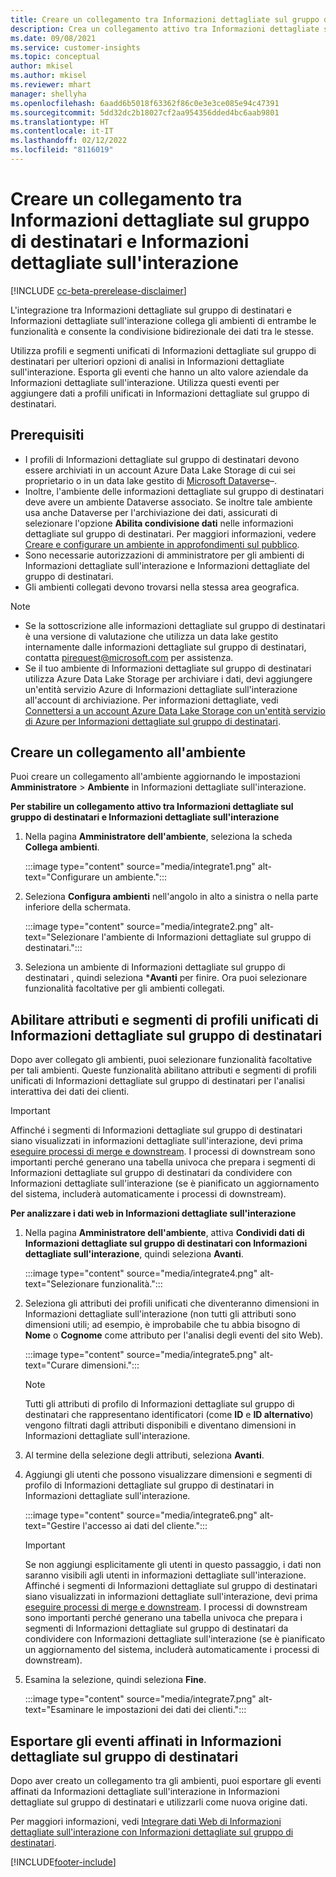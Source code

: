 ```yaml
---
title: Creare un collegamento tra Informazioni dettagliate sul gruppo di destinatari e Informazioni dettagliate sull'interazione
description: Crea un collegamento attivo tra Informazioni dettagliate sul gruppo di destinatari e Informazioni dettagliate sull'interazione per consentire la condivisione bidirezionale dei dati.
ms.date: 09/08/2021
ms.service: customer-insights
ms.topic: conceptual
author: mkisel
ms.author: mkisel
ms.reviewer: mhart
manager: shellyha
ms.openlocfilehash: 6aadd6b5018f63362f86c0e3e3ce085e94c47391
ms.sourcegitcommit: 5dd32dc2b18027cf2aa954356dded4bc6aab9801
ms.translationtype: HT
ms.contentlocale: it-IT
ms.lasthandoff: 02/12/2022
ms.locfileid: "8116019"
---
```

# <a name="create-a-link-between-audience-insights-and-engagement-insights"></a>Creare un collegamento tra Informazioni dettagliate sul gruppo di destinatari e Informazioni dettagliate sull'interazione

[!INCLUDE [cc-beta-prerelease-disclaimer](includes/cc-beta-prerelease-disclaimer.md)]

L'integrazione tra Informazioni dettagliate sul gruppo di destinatari e Informazioni dettagliate sull'interazione collega gli ambienti di entrambe le funzionalità e consente la condivisione bidirezionale dei dati tra le stesse.

Utilizza profili e segmenti unificati di Informazioni dettagliate sul gruppo di destinatari per ulteriori opzioni di analisi in Informazioni dettagliate sull'interazione. Esporta gli eventi che hanno un alto valore aziendale da Informazioni dettagliate sull'interazione. Utilizza questi eventi per aggiungere dati a profili unificati in Informazioni dettagliate sul gruppo di destinatari.

## <a name="prerequisites"></a>Prerequisiti

- I profili di Informazioni dettagliate sul gruppo di destinatari devono essere archiviati in un account Azure Data Lake Storage di cui sei proprietario o in un data lake gestito di [Microsoft Dataverse](/powerapps/maker/data-platform/data-platform-intro)&ndash;. 
- Inoltre, l'ambiente delle informazioni dettagliate sul gruppo di destinatari deve avere un ambiente Dataverse associato. Se inoltre tale ambiente usa anche Dataverse per l'archiviazione dei dati, assicurati di selezionare l'opzione **Abilita condivisione dati** nelle informazioni dettagliate sul gruppo di destinatari. Per maggiori informazioni, vedere [Creare e configurare un ambiente in approfondimenti sul pubblico](../audience-insights/create-environment.md).
- Sono necessarie autorizzazioni di amministratore per gli ambienti di Informazioni dettagliate sull'interazione e Informazioni dettagliate del gruppo di destinatari.
- Gli ambienti collegati devono trovarsi nella stessa area geografica.

> [!NOTE]
> - Se la sottoscrizione alle informazioni dettagliate sul gruppo di destinatari è una versione di valutazione che utilizza un data lake gestito internamente dalle informazioni dettagliate sul gruppo di destinatari, contatta [pirequest@microsoft.com](mailto:pirequest@microsoft.com) per assistenza. 
> - Se il tuo ambiente di Informazioni dettagliate sul gruppo di destinatari utilizza Azure Data Lake Storage per archiviare i dati, devi aggiungere un'entità servizio Azure di Informazioni dettagliate sull'interazione all'account di archiviazione. Per informazioni dettagliate, vedi [Connettersi a un account Azure Data Lake Storage con un'entità servizio di Azure per Informazioni dettagliate sul gruppo di destinatari](../audience-insights/connect-service-principal.md). 


## <a name="create-an-environment-link"></a>Creare un collegamento all'ambiente

Puoi creare un collegamento all'ambiente aggiornando le impostazioni **Amministratore** > **Ambiente** in Informazioni dettagliate sull'interazione.

**Per stabilire un collegamento attivo tra Informazioni dettagliate sul gruppo di destinatari e Informazioni dettagliate sull'interazione**

1. Nella pagina **Amministratore dell'ambiente**, seleziona la scheda **Collega ambienti**.

    :::image type="content" source="media/integrate1.png" alt-text="Configurare un ambiente.":::

1. Seleziona **Configura ambienti** nell'angolo in alto a sinistra o nella parte inferiore della schermata.

     :::image type="content" source="media/integrate2.png" alt-text="Selezionare l'ambiente di Informazioni dettagliate sul gruppo di destinatari.":::

1. Seleziona un ambiente di Informazioni dettagliate sul gruppo di destinatari , quindi seleziona ***Avanti** per finire. Ora puoi selezionare funzionalità facoltative per gli ambienti collegati.
 
## <a name="enable-audience-insights-unified-profiles-attributes-and-segments"></a>Abilitare attributi e segmenti di profili unificati di Informazioni dettagliate sul gruppo di destinatari

Dopo aver collegato gli ambienti, puoi selezionare funzionalità facoltative per tali ambienti. Queste funzionalità abilitano attributi e segmenti di profili unificati di Informazioni dettagliate sul gruppo di destinatari per l'analisi interattiva dei dati dei clienti.

> [!IMPORTANT]
> Affinché i segmenti di Informazioni dettagliate sul gruppo di destinatari siano visualizzati in informazioni dettagliate sull'interazione, devi prima [eseguire processi di merge e downstream](../audience-insights/merge-entities.md). I processi di downstream sono importanti perché generano una tabella univoca che prepara i segmenti di Informazioni dettagliate sul gruppo di destinatari da condividere con Informazioni dettagliate sull'interazione (se è pianificato un aggiornamento del sistema, includerà automaticamente i processi di downstream).

**Per analizzare i dati web in Informazioni dettagliate sull'interazione**

1. Nella pagina **Amministratore dell'ambiente**, attiva **Condividi dati di Informazioni dettagliate sul gruppo di destinatari con Informazioni dettagliate sull'interazione**, quindi seleziona **Avanti**.

    :::image type="content" source="media/integrate4.png" alt-text="Selezionare funzionalità.":::

1. Seleziona gli attributi dei profili unificati che diventeranno dimensioni in Informazioni dettagliate sull'interazione (non tutti gli attributi sono dimensioni utili; ad esempio, è improbabile che tu abbia bisogno di **Nome** o **Cognome** come attributo per l'analisi degli eventi del sito Web).

    :::image type="content" source="media/integrate5.png" alt-text="Curare dimensioni.":::

   >[!NOTE]
   > Tutti gli attributi di profilo di Informazioni dettagliate sul gruppo di destinatari che rappresentano identificatori (come **ID** e **ID alternativo**) vengono filtrati dagli attributi disponibili e diventano dimensioni in Informazioni dettagliate sull'interazione.

1. Al termine della selezione degli attributi, seleziona **Avanti**.
1. Aggiungi gli utenti che possono visualizzare dimensioni e segmenti di profilo di Informazioni dettagliate sul gruppo di destinatari in Informazioni dettagliate sull'interazione.

    :::image type="content" source="media/integrate6.png" alt-text="Gestire l'accesso ai dati del cliente.":::

   > [!IMPORTANT]
   > Se non aggiungi esplicitamente gli utenti in questo passaggio, i dati non saranno visibili agli utenti in informazioni dettagliate sull'interazione.
   > Affinché i segmenti di Informazioni dettagliate sul gruppo di destinatari siano visualizzati in informazioni dettagliate sull'interazione, devi prima [eseguire processi di merge e downstream](../audience-insights/merge-entities.md). I processi di downstream sono importanti perché generano una tabella univoca che prepara i segmenti di Informazioni dettagliate sul gruppo di destinatari da condividere con Informazioni dettagliate sull'interazione (se è pianificato un aggiornamento del sistema, includerà automaticamente i processi di downstream).

1. Esamina la selezione, quindi seleziona **Fine**.

    :::image type="content" source="media/integrate7.png" alt-text="Esaminare le impostazioni dei dati dei clienti.":::

## <a name="export-refined-events-to-audience-insights"></a>Esportare gli eventi affinati in Informazioni dettagliate sul gruppo di destinatari

Dopo aver creato un collegamento tra gli ambienti, puoi esportare gli eventi affinati da Informazioni dettagliate sull'interazione in Informazioni dettagliate sul gruppo di destinatari e utilizzarli come nuova origine dati. 

Per maggiori informazioni, vedi [Integrare dati Web di Informazioni dettagliate sull'interazione con Informazioni dettagliate sul gruppo di destinatari](../audience-insights/integrate-engagement-insights.md).

<!--
## Share engagement insights refined events with audience insights

After you create a link between environments, a new option becomes available for you to share [refined events](refined-events.md) with audience insights.

Consider the following when creating refined events for audience insights: 

- Provide a meaningful name for the refined event. It will be used as an activity name in audience insights.
- Select at least the following properties to create an activity in audience insights: 
    - Signal.Action.Name indicates the activity details.
    - Signal.User.Id maps with the customer ID.
    - Signal.View.Uri is a web address as a basis for segments or measures.
    - Signal.Export.Id is a primary key for events.
    - Signal.Timestamp determines the date and time for the activity.

To share refined events:

1. From the engagement insights menu, select **Data** and then select the **Events** tab.
2. On the **Action** menu, select **Share as activity**.

    :::image type="content" source="media/integrate8.png" alt-text="Data shared events settings.":::

3. You can view and stop actively shared events on the **Export and Sharing** tab.
4. -- per Michael K, we need a mock here (Mukesh needs to update to reflect what happens in AUI once a user shares a refined event (i.e. no longer AUI, data wrangler needs to go discover data in the storage, the shared event is available as a DS and entity, correct?)

### Attach refined events shared as activities to unified profiles in audience insights

You can bring customer web activity data from engagement insights into audience insights. In addition to transactional, demographic, or behavioral data, you can view activities on the web in unified customer profiles. You can then use these profiles to get insights such as segments, measures, and predictions for audience activation.

Follow the steps in [data unification](../audience-insights/data-unification.md) to map, match, and merge website authentication information to unified profiles in audience insights.

You can also share refined events that are now available in audience insights, identified as data sources and entities. 

Next, you can relate event data from engagement insights as unified activities in customer profiles.

### Relate refined event data as an activity of a customer profile

After unifying the data, you can configure the activity for the customer profile. For more information, go to [Customer activities](../audience-insights/activities.md).

:::image type="content" source="media/web-event-activity.png" alt-text="Activities page with expanded Edit activity pane.":::

Next, configure the new activity by using mapping elements: 

- **Primary Key**: Signal.Export.Id, a unique ID that is available for every event record in engagement insights. This property is automatically generated.

- **Timestamp**: Signal.Timestamp in the event property.

- **Event**: Signal.Name, the event name that you want to track.

- **Web address**: Signal.View.Uri that refers to the URI of the page that created the event.

- **Details**: Signal.Action.Name to represent the information to associate with the event. The selected property in this case indicates that the event is for email promotion.

- **Activity type**: In this example, we choose the existing activity type WebLog. This selection is a useful filter option to run prediction models or create segments based on this activity type.

- **Set up relationship**: This important setting ties the activity to existing customer profiles. **Signal.User.Id** is the identifier configured in the SDK to be collected. It relates to the user ID in other data sources that are configured in audience insights. 

This example configures the relationship between Signal.User.Id and RetailCustomers:CustomerRetailId, which is the primary key that was identified in the map step of the data unification process.

After processing the activities, you can review customer records and open a customer card to see activities from engagement insights in the timeline. 

> [!TIP]
> To find a customer ID that has an engagement insights activity, go to **Entities** and preview the data for the UnifiedActivity entity. **ActivityTypeDisplay = WebLog** contains the engagement insights activity configured in the preceding example. Copy the customer ID for one of those records and search<!--note from editor: Edit okay? I couldn't quite follow this.-- > for that ID on the **Customers** page.

--> 

[!INCLUDE[footer-include](../includes/footer-banner.md)]
